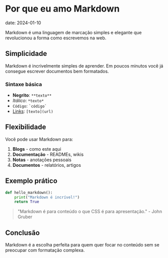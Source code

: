 # Por que eu amo Markdown

date: 2024-01-10

Markdown é uma linguagem de marcação simples e elegante que revolucionou a forma como escrevemos na web.

## Simplicidade

Markdown é incrivelmente simples de aprender. Em poucos minutos você já consegue escrever documentos bem formatados.

### Sintaxe básica

- **Negrito**: `**texto**`
- *Itálico*: `*texto*`
- `Código`: `` `código` ``
- [Links](https://example.com): `[texto](url)`

## Flexibilidade

Você pode usar Markdown para:

1. **Blogs** - como este aqui
2. **Documentação** - READMEs, wikis
3. **Notas** - anotações pessoais
4. **Documentos** - relatórios, artigos

## Exemplo prático

```python
def hello_markdown():
    print("Markdown é incrível!")
    return True
```

> "Markdown é para conteúdo o que CSS é para apresentação." - John Gruber

## Conclusão

Markdown é a escolha perfeita para quem quer focar no conteúdo sem se preocupar com formatação complexa. 